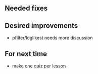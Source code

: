 ## Needed fixes

## Desired improvements

- pfilter/loglikest needs more discussion

## For next time

- make one quiz per lesson

